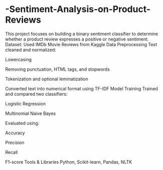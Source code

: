 # -Sentiment-Analysis-on-Product-Reviews
This project focuses on building a binary sentiment classifier to determine whether a product review expresses a positive or negative sentiment.
Dataset:
Used IMDb Movie Reviews from Kaggle
 Data Preprocessing
Text cleaned and normalized:

Lowercasing

Removing punctuation, HTML tags, and stopwords

Tokenization and optional lemmatization

Converted text into numerical format using TF-IDF
Model Training
Trained and compared two classifiers:

Logistic Regression

Multinomial Naive Bayes

Evaluated using:

Accuracy

Precision

Recall

F1-score
Tools & Libraries
Python, Scikit-learn, Pandas, NLTK

